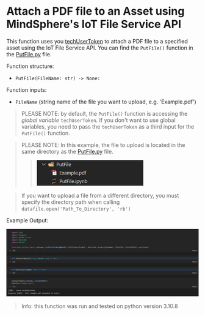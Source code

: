 # Attach a PDF file to an Asset using MindSphere's IoT File Service API

This function uses you [techUserToken](./Authentication/auth.py) to attach a PDF file to a specified asset using the IoT File Service API. You can find the `PutFile()` function in the [PutFile.py](/PutFile.py) file.

Function structure: 
- `PutFile(FileName: str) -> None:`

Function inputs:
- `FileName` (string name of the file you want to upload, e.g. 'Example.pdf')

> PLEASE NOTE: by default, the `PutFile()` function is accessing the *global variable* `techUserToken`. If you don't want to use global variables, you need to pass the `techUserToken` as a third input for the `PutFile()` function.

> PLEASE NOTE: In this example, the file to upload is located in the same directory as the [PutFile.py](/PutFile.py) file.
>> ![Directory](doc/putFile_File_Structure.png)

> If you want to upload a file from a different directory, you must specify the directory path when calling `datafile.open('Path_To_Directory', 'rb')`

Example Output:

![example put file output](doc/putFile.png)

> Info: this function was run and tested on python version 3.10.8
